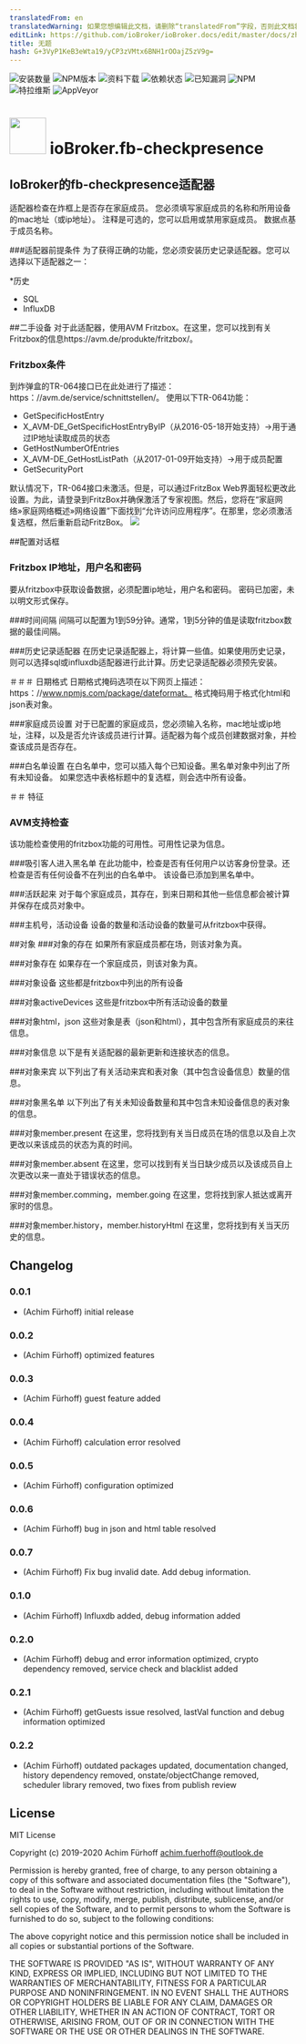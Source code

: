 ```yaml
---
translatedFrom: en
translatedWarning: 如果您想编辑此文档，请删除“translatedFrom”字段，否则此文档将再次自动翻译
editLink: https://github.com/ioBroker/ioBroker.docs/edit/master/docs/zh-cn/adapterref/iobroker.fb-checkpresence/README.md
title: 无题
hash: G+3VyP1KeB3eWta19/yCP3zVMtx6BNH1rOOajZ5zV9g=
---
```

![安装数量](http://iobroker.live/badges/fb-checkpresence-stable.svg)
![NPM版本](http://img.shields.io/npm/v/iobroker.fb-checkpresence.svg)
![资料下载](https://img.shields.io/npm/dm/iobroker.fb-checkpresence.svg)
![依赖状态](https://img.shields.io/david/afuerhoff/iobroker.fb-checkpresence.svg)
![已知漏洞](https://snyk.io/test/github/afuerhoff/ioBroker.fb-checkpresence/badge.svg)
![NPM](https://nodei.co/npm/iobroker.fb-checkpresence.png?downloads=true)
![特拉维斯](http://img.shields.io/travis/afuerhoff/ioBroker.fb-checkpresence/master.svg)
![AppVeyor](https://ci.appveyor.com/api/projects/status/github/afuerhoff/ioBroker.fb-checkpresence?branch=master&svg=true)

<h1><img src="admin/fb-checkpresence.png" width="64"/> ioBroker.fb-checkpresence </h1>

## IoBroker的fb-checkpresence适配器
适配器检查在炸框上是否存在家庭成员。
您必须填写家庭成员的名称和所用设备的mac地址（或ip地址）。
注释是可选的，您可以启用或禁用家庭成员。
数据点基于成员名称。

###适配器前提条件
为了获得正确的功能，您必须安装历史记录适配器。您可以选择以下适配器之一：

*历史
* SQL
* InfluxDB

##二手设备
对于此适配器，使用AVM Fritzbox。在这里，您可以找到有关Fritzbox的信息https://avm.de/produkte/fritzbox/。

### Fritzbox条件
到炸弹盒的TR-064接口已在此处进行了描述：https：//avm.de/service/schnittstellen/。
使用以下TR-064功能：

* GetSpecificHostEntry
* X_AVM-DE_GetSpecificHostEntryByIP（从2016-05-18开始支持）->用于通过IP地址读取成员的状态
* GetHostNumberOfEntries
* X_AVM-DE_GetHostListPath（从2017-01-09开始支持）->用于成员配置
* GetSecurityPort

默认情况下，TR-064接口未激活。但是，可以通过FritzBox Web界面轻松更改此设置。为此，请登录到FritzBox并确保激活了专家视图。然后，您将在“家庭网络»家庭网络概述»网络设置”下面找到“允许访问应用程序”。在那里，您必须激活复选框，然后重新启动FritzBox。 <img src="doc/access_settings_network.JPG"/>

##配置对话框
### Fritzbox IP地址，用户名和密码
要从fritzbox中获取设备数据，必须配置ip地址，用户名和密码。
密码已加密，未以明文形式保存。

###时间间隔
间隔可以配置为1到59分钟。通常，1到5分钟的值是读取fritzbox数据的最佳间隔。

###历史记录适配器
在历史记录适配器上，将计算一些值。如果使用历史记录，则可以选择sql或influxdb适配器进行此计算。历史记录适配器必须预先安装。

＃＃＃ 日期格式
日期格式掩码选项在以下网页上描述：https：//www.npmjs.com/package/dateformat。
格式掩码用于格式化html和json表对象。

###家庭成员设置
对于已配置的家庭成员，您必须输入名称，mac地址或ip地址，注释，以及是否允许该成员进行计算。适配器为每个成员创建数据对象，并检查该成员是否存在。

###白名单设置
在白名单中，您可以插入每个已知设备。黑名单对象中列出了所有未知设备。
如果您选中表格标题中的复选框，则会选中所有设备。

＃＃ 特征
### AVM支持检查
该功能检查使用的fritzbox功能的可用性。可用性记录为信息。

###吸引客人进入黑名单
在此功能中，检查是否有任何用户以访客身份登录。还检查是否有任何设备不在列出的白名单中。
该设备已添加到黑名单中。

###活跃起来
对于每个家庭成员，其存在，到来日期和其他一些信息都会被计算并保存在成员对象中。

###主机号，活动设备
设备的数量和活动设备的数量可从fritzbox中获得。

##对象
###对象的存在
如果所有家庭成员都在场，则该对象为真。

###对象存在
如果存在一个家庭成员，则该对象为真。

###对象设备
这些都是fritzbox中列出的所有设备

###对象activeDevices
这些是fritzbox中所有活动设备的数量

###对象html，json
这些对象是表（json和html），其中包含所有家庭成员的来往信息。

###对象信息
以下是有关适配器的最新更新和连接状态的信息。

###对象来宾
以下列出了有关活动来宾和表对象（其中包含设备信息）数量的信息。

###对象黑名单
以下列出了有关未知设备数量和其中包含未知设备信息的表对象的信息。

###对象member.present
在这里，您将找到有关当日成员在场的信息以及自上次更改以来该成员的状态为真的时间。

###对象member.absent
在这里，您可以找到有关当日缺少成员以及该成员自上次更改以来一直处于错误状态的信息。

###对象member.comming，member.going
在这里，您将找到家人抵达或离开家时的信息。

###对象member.history，member.historyHtml
在这里，您将找到有关当天历史的信息。

## Changelog

### 0.0.1
* (Achim Fürhoff) initial release
### 0.0.2
* (Achim Fürhoff) optimized features
### 0.0.3
* (Achim Fürhoff) guest feature added
### 0.0.4
* (Achim Fürhoff) calculation error resolved
### 0.0.5
* (Achim Fürhoff) configuration optimized
### 0.0.6
* (Achim Fürhoff) bug in json and html table resolved
### 0.0.7
* (Achim Fürhoff) Fix bug invalid date. Add debug information.
### 0.1.0
* (Achim Fürhoff) Influxdb added, debug information added
### 0.2.0
* (Achim Fürhoff) debug and error information optimized, crypto dependency removed, service check and blacklist added   
### 0.2.1
* (Achim Fürhoff) getGuests issue resolved, lastVal function and debug information optimized   
### 0.2.2
* (Achim Fürhoff) outdated packages updated, documentation changed, 
  history dependency removed, onstate/objectChange removed, scheduler library removed,
  two fixes from publish review

## License
MIT License

Copyright (c) 2019-2020 Achim Fürhoff <achim.fuerhoff@outlook.de>

Permission is hereby granted, free of charge, to any person obtaining a copy
of this software and associated documentation files (the "Software"), to deal
in the Software without restriction, including without limitation the rights
to use, copy, modify, merge, publish, distribute, sublicense, and/or sell
copies of the Software, and to permit persons to whom the Software is
furnished to do so, subject to the following conditions:

The above copyright notice and this permission notice shall be included in all
copies or substantial portions of the Software.

THE SOFTWARE IS PROVIDED "AS IS", WITHOUT WARRANTY OF ANY KIND, EXPRESS OR
IMPLIED, INCLUDING BUT NOT LIMITED TO THE WARRANTIES OF MERCHANTABILITY,
FITNESS FOR A PARTICULAR PURPOSE AND NONINFRINGEMENT. IN NO EVENT SHALL THE
AUTHORS OR COPYRIGHT HOLDERS BE LIABLE FOR ANY CLAIM, DAMAGES OR OTHER
LIABILITY, WHETHER IN AN ACTION OF CONTRACT, TORT OR OTHERWISE, ARISING FROM,
OUT OF OR IN CONNECTION WITH THE SOFTWARE OR THE USE OR OTHER DEALINGS IN THE
SOFTWARE.
